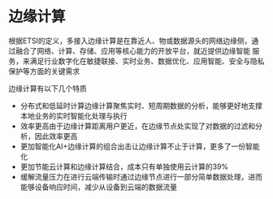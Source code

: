 # 边缘计算

根据ETSI的定义，多接入边缘计算是在靠近人、物或数据源头的网络边缘侧，通过融合了网络、计算、存储、应用等核心能力的开放平台，就近提供边缘智能
服务，来满足行业数字化在敏捷联接、实时业务、数据优化、应用智能、安全与隐私保护等方面的关键需求


边缘计算有以下几个特质

- 分布式和低延时计算边缘计算聚焦实时、短周期数据的分析，能够更好地支撑本地业务的实时智能化处理与执行
- 效率更高由于边缘计算距离用户更近，在边缘节点处实现了对数据的过滤和分析，因此效率更高
- 更加智能化AI+边缘计算的组合出击让边缘计算不止于计算，更多了一份智能化
- 更加节能云计算和边缘计算结合，成本只有单独使用云计算的39%
- 缓解流量压力在进行云端传输时通过边缘节点进行一部分简单数据处理，进而能够设备响应时间，减少从设备到云端的数据流量


